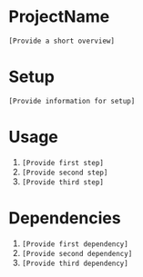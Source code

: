 # ProjectName

`[Provide a short overview]`

# Setup

`[Provide information for setup]`

# Usage

1. `[Provide first step]`
2. `[Provide second step]`
3. `[Provide third step]`

# Dependencies
1. `[Provide first dependency]`
2. `[Provide second dependency]`
3. `[Provide third dependency]`
